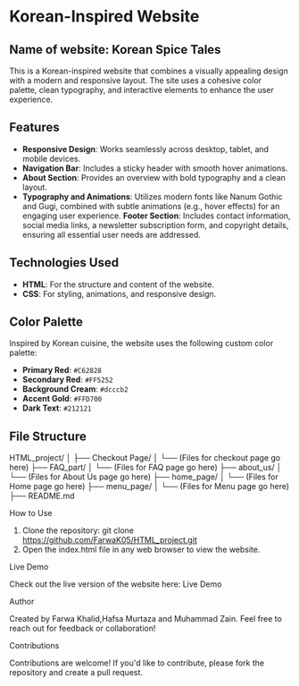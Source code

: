 # Korean-Inspired Website  
## Name of website: Korean Spice Tales

This is a Korean-inspired website that combines a visually appealing design with a modern and responsive layout. The site uses a cohesive color palette, clean typography, and interactive elements to enhance the user experience.  

## Features  

- **Responsive Design**: Works seamlessly across desktop, tablet, and mobile devices.  
- **Navigation Bar**: Includes a sticky header with smooth hover animations.  
- **About Section**: Provides an overview with bold typography and a clean layout.  
- **Typography and Animations**:
Utilizes modern fonts like Nanum Gothic and Gugi, combined with subtle animations (e.g., hover effects) for an engaging user experience.
**Footer Section**:
Includes contact information, social media links, a newsletter subscription form, and copyright details, ensuring all essential user needs are addressed.

## Technologies Used  

- **HTML**: For the structure and content of the website.  
- **CSS**: For styling, animations, and responsive design.  

## Color Palette  

Inspired by Korean cuisine, the website uses the following custom color palette:  

- **Primary Red**: `#C62828`  
- **Secondary Red**: `#FF5252`  
- **Background Cream**: `#dcccb2`  
- **Accent Gold**: `#FFD700`  
- **Dark Text**: `#212121`  

## File Structure  

HTML_project/
│
├── Checkout Page/
│   └── (Files for checkout page go here)
├── FAQ_part/
│   └── (Files for FAQ page go here)
├── about_us/
│   └── (Files for About Us page go here)
├── home_page/
│   └── (Files for Home page go here)
├── menu_page/
│   └── (Files for Menu page go here)
├── README.md

How to Use

1. Clone the repository:
git clone
https://github.com/FarwaK05/HTML_project.git
2. Open the index.html file in any web browser to view the website.

Live Demo

Check out the live version of the website here: Live Demo

Author

Created by Farwa Khalid,Hafsa Murtaza and Muhammad Zain. Feel free to reach out for feedback or collaboration!

Contributions

Contributions are welcome! If you'd like to contribute, please fork the repository and create a pull request.

